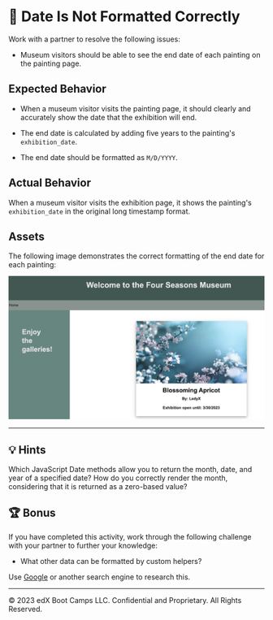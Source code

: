 # 🐛 Date Is Not Formatted Correctly

Work with a partner to resolve the following issues:

* Museum visitors should be able to see the end date of each painting on the painting page.

## Expected Behavior

* When a museum visitor visits the painting page, it should clearly and accurately show the date that the exhibition will end.

* The end date is calculated by adding five years to the painting's `exhibition_date`.

* The end date should be formatted as `M/D/YYYY`.

## Actual Behavior

When a museum visitor visits the exhibition page, it shows the painting's `exhibition_date` in the original long timestamp format.

## Assets

The following image demonstrates the correct formatting of the end date for each painting:

![On the museum webpage, one card displays an image of a blossoming tree with the title, artist name, and end date underneath the image.](./Images/01-painting-end-date.jpg)

---

## 💡 Hints

Which JavaScript Date methods allow you to return the month, date, and year of a specified date? How do you correctly render the month, considering that it is returned as a zero-based value?

## 🏆 Bonus

If you have completed this activity, work through the following challenge with your partner to further your knowledge:

* What other data can be formatted by custom helpers?

Use [Google](https://www.google.com) or another search engine to research this.

---
© 2023 edX Boot Camps LLC. Confidential and Proprietary. All Rights Reserved.